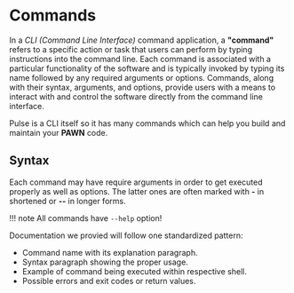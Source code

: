# Commands

In a _CLI (Command Line Interface)_ command application, a **"command"** refers to a specific action or task that users can perform by typing instructions into the command line. Each command is associated with a particular functionality of the software and is typically invoked by typing its name followed by any required arguments or options. Commands, along with their syntax, arguments, and options, provide users with a means to interact with and control the software directly from the command line interface.

Pulse is a CLI itself so it has many commands which can help you build and maintain your **PAWN** code.

## Syntax

Each command may have require arguments in order to get executed properly as well as options. The latter ones are often marked
with **-** in shortened or **--** in longer forms. 

!!! note
    All commands have `--help` option!

Documentation we provied will follow one standardized pattern:

- Command name with its explanation paragraph.
- Syntax paragraph showing the proper usage.
- Example of command being executed within respective shell.
- Possible errors and exit codes or return values.